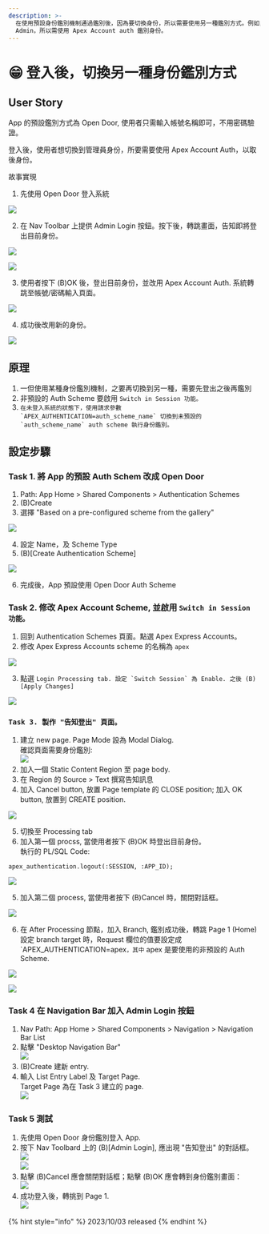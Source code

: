 ```yaml
---
description: >-
  在使用預設身份鑑別機制通過鑑別後，因為要切換身份，所以需要使用另一種鑑別方式。例如，原本使用 Open Door Auth，之後要因要切換成
  Admin，所以需使用 Apex Account auth 鑑別身份。
---
```


# 😁 登入後，切換另一種身份鑑別方式

## User Story

App 的預設鑑別方式為 Open Door, 使用者只需輸入帳號名稱即可，不用密碼驗證。

登入後，使用者想切換到管理員身份，所要需要使用 Apex Account Auth，以取後身份。



故事實現

1. 先使用 Open Door 登入系統

![](<../.gitbook/assets/image (94).png>)

2. 在 Nav Toolbar 上提供 Admin Login 按鈕。按下後，轉跳畫面，告知即將登出目前身份。

![](<../.gitbook/assets/image (95).png>)

![](<../.gitbook/assets/image (96).png>)

3. 使用者按下 (B)OK 後，登出目前身份，並改用 Apex Account Auth. 系統轉跳至帳號/密碼輸入頁面。

![](<../.gitbook/assets/image (97).png>)

4. 成功後改用新的身份。

![](<../.gitbook/assets/image (98).png>)



## 原理

1. 一但使用某種身份鑑別機制，之要再切換到另一種，需要先登出之後再鑑別
2. 非預設的 Auth Scheme 要啟用  `Switch in Session 功能。`
3. ``在未登入系統的狀態下，使用請求參數 `APEX_AUTHENTICATION=auth_scheme_name` 切換到未預設的 `auth_scheme_name` auth scheme 執行身份鑑別。``

## 設定步驟

### Task 1. 將 App 的預設 Auth Schem 改成 Open Door&#x20;

1. Path: App Home > Shared Components > Authentication Schemes&#x20;
2. (B)Create&#x20;
3. 選擇  "Based on a pre-configured scheme from the gallery"

![](<../.gitbook/assets/image (101).png>)

4. 設定 Name，及 Scheme Type
5. (B)\[Create Authentication Scheme]

![](<../.gitbook/assets/image (102).png>)

6. 完成後，App 預設使用 Open Door Auth Scheme

### Task 2. 修改 Apex Account Scheme, 並啟用 `Switch in Session 功能。`

1. 回到 Authentication Schemes 頁面。點選 Apex Express Accounts。
2. 修改 Apex Express Accounts scheme 的名稱為 `apex`&#x20;

![](<../.gitbook/assets/image (103).png>)

3. 點選 ``Login Processing tab. 設定 `Switch Session` 為 Enable. 之後 (B)[Apply Changes]``

![](<../.gitbook/assets/image (104).png>)

### `Task 3. 製作 "告知登出" 頁面。`

1. 建立 new page. Page Mode 設為 Modal Dialog.\
   確認頁面需要身份鑑別: \
   ![](<../.gitbook/assets/image (111).png>)
2. 加入一個 Static Content Region 至 page body.&#x20;
3. 在 Region 的 Source > Text 撰寫告知訊息
4. 加入 Cancel button, 放置 Page template 的 CLOSE position; 加入 OK button, 放置到 CREATE position.&#x20;

![](<../.gitbook/assets/image (105).png>)

5. 切換至 Processing tab
6. 加入第一個 procss, 當使用者按下 (B)OK 時登出目前身份。\
   執行的 PL/SQL Code:

```plsql
apex_authentication.logout(:SESSION, :APP_ID);
```

![](<../.gitbook/assets/image (106).png>)

5. 加入第二個 process, 當使用者按下 (B)Cancel 時，關閉對話框。

![](<../.gitbook/assets/image (107).png>)

6. 在 After Processing 節點，加入 Branch, 鑑別成功後，轉跳 Page 1 (Home)\
   設定 branch target 時，Request 欄位的值要設定成 \`APEX\_AUTHENTICATION=apex`，其中` apex 是要使用的非預設的 Auth Scheme.&#x20;

![](<../.gitbook/assets/image (108).png>)

![](<../.gitbook/assets/image (109).png>)

### Task 4 在 Navigation Bar 加入 Admin Login 按鈕

1. Nav Path: App Home > Shared Components > Navigation > Navigation Bar List
2. 點擊 "Desktop Navigation Bar"\
   ![](<../.gitbook/assets/image (88).png>)
3. (B)Create 建新 entry.
4. 輸入 List Entry Label 及 Target Page.\
   Target Page 為在 Task 3 建立的 page. \
   ![](<../.gitbook/assets/image (89).png>)

### Task 5 測試

1. 先使用 Open Door 身份鑑別登入 App.
2. 按下 Nav Toolbard 上的 (B)\[Admin Login], 應出現 "告知登出" 的對話框。\
   ![](<../.gitbook/assets/image (90).png>)\
   ![](<../.gitbook/assets/image (91).png>)
3. 點擊 (B)Cancel 應會關閉對話框；點擊 (B)OK 應會轉到身份鑑別畫面：\
   ![](<../.gitbook/assets/image (92).png>)
4. 成功登入後，轉挑到 Page 1. \
   ![](<../.gitbook/assets/image (93).png>)

{% hint style="info" %}
2023/10/03 released
{% endhint %}


